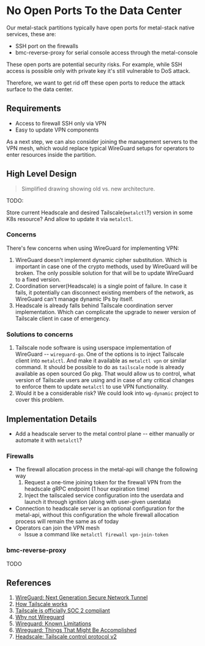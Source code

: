 # No Open Ports To the Data Center

Our metal-stack partitions typically have open ports for metal-stack native services, these are:

- SSH port on the firewalls
- bmc-reverse-proxy for serial console access through the metal-console

These open ports are potential security risks. For example, while SSH access is possible only with private key it's still vulnerable to DoS attack.

Therefore, we want to get rid off these open ports to reduce the attack surface to the data center.

## Requirements

- Access to firewall SSH only via VPN
- Easy to update VPN components

As a next step, we can also consider joining the management servers to the VPN mesh, which would replace typical WireGuard setups for operators to enter resources inside the partition.

## High Level Design

[](./architecture.drawio.svg)

> Simplified drawing showing old vs. new architecture.

TODO:

Store current Headscale and desired Tailscale(`metalctl`?) version in some K8s resource? And allow to update it via `metalctl`.

### Concerns

There's few concerns when using WireGuard for implementing VPN:

1. WireGuard doesn't implement dynamic cipher substitution. Which is important in case one of the crypto methods, used by WireGuard will be broken. The only possible solution for that will be to update WireGuard to a fixed version.
2. Coordination server(Headscale) is a single point of failure. In case it fails, it potentially can disconnect existing members of the network, as WireGuard can't manage dynamic IPs by itself.
3. Headscale is already falls behind Tailscale coordination server implementation. Which can complicate the upgrade to newer version of Tailscale client in case of emergency.

### Solutions to concerns

1. Tailscale node software is using userspace implementation of WireGuard -- `wireguard-go`. One of the options is to inject Tailscale client into `metalctl`. And make it available as `metalctl vpn` or similar command. It should be possible to do as `tailscale` node is already available as open sourced Go pkg. That would allow us to control, what version of Tailscale users are using and in case of any critical changes to enforce them to update `metalctl` to use VPN functionality.
2. Would it be a considerable risk? We could look into `wg-dynamic` project to cover this problem.

## Implementation Details

- Add a headscale server to the metal control plane -- either manually or automate it with `metalctl`?

### Firewalls
- The firewall allocation process in the metal-api will change the following way
  1. Request a one-time joining token for the firewall VPN from the headscale gRPC endpoint (1 hour expiration time)
  1. Inject the tailscaled service configuration into the userdata and launch it through ignition (along with user-given userdata)
- Connection to headscale server is an optional configuration for the metal-api, without this configuration the whole firewall allocation process will remain the same as of today
- Operators can join the VPN mesh
  - Issue a command like `metalctl firewall vpn-join-token`

### bmc-reverse-proxy

TODO

## References

1. [WireGuard: Next Generation Secure Network Tunnel](https://www.youtube.com/watch?v=88GyLoZbDNw)
2. [How Tailscale works](https://tailscale.com/blog/how-tailscale-works/)
3. [Tailscale is officially SOC 2 compliant](https://tailscale.com/blog/soc2/)
4. [Why not Wireguard](https://blog.ipfire.org/post/why-not-wireguard)
5. [Wireguard: Known Limitations](https://www.wireguard.com/known-limitations/)
6. [Wireguard: Things That Might Be Accomplished](https://www.wireguard.com/todo/)
7. [Headscale: Tailscale control protocol v2](https://github.com/juanfont/headscale/issues/526)
